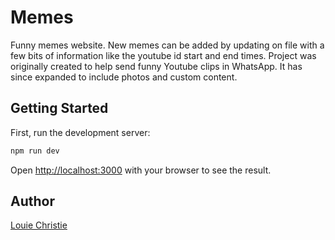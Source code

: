 # Memes

Funny memes website. New memes can be added by updating on file with a few bits of information like the youtube id start and end times. Project was originally created to help send funny Youtube clips in WhatsApp. It has since expanded to include photos and custom content.

## Getting Started

First, run the development server:

```bash
npm run dev
```

Open [http://localhost:3000](http://localhost:3000) with your browser to see the result.

## Author

[Louie Christie](https://www.louiechristie.com/)
